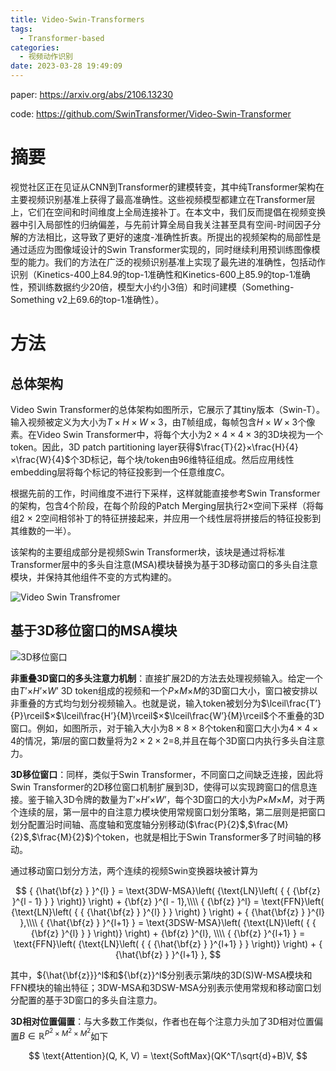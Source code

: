 ```yaml
---
title: Video-Swin-Transformers
tags:
  - Transformer-based
categories:
  - 视频动作识别
date: 2023-03-28 19:49:09
---
```


paper: https://arxiv.org/abs/2106.13230

code: https://github.com/SwinTransformer/Video-Swin-Transformer

# 摘要

视觉社区正在见证从CNN到Transformer的建模转变，其中纯Transformer架构在主要视频识别基准上获得了最高准确性。这些视频模型都建立在Transformer层上，它们在空间和时间维度上全局连接补丁。在本文中，我们反而提倡在视频变换器中引入局部性的归纳偏差，与先前计算全局自我关注甚至具有空间-时间因子分解的方法相比，这导致了更好的速度-准确性折衷。所提出的视频架构的局部性是通过适应为图像域设计的Swin Transformer实现的，同时继续利用预训练图像模型的能力。我们的方法在广泛的视频识别基准上实现了最先进的准确性，包括动作识别（Kinetics-400上84.9的top-1准确性和Kinetics-600上85.9的top-1准确性，预训练数据约少20倍，模型大小约小3倍）和时间建模（Something-Something v2上69.6的top-1准确性）。

<!--more-->

# 方法

## 总体架构

Video Swin Transformer的总体架构如图所示，它展示了其tiny版本（Swin-T）。输入视频被定义为大小为$T×H×W×3$，由$T$帧组成，每帧包含$H×W×3$个像素。在Video Swin Transformer中，将每个大小为$2\times 4 \times 4 \times 3$的3D块视为一个token。因此，3D patch partitioning layer获得$\frac{T}{2}×\frac{H}{4}×\frac{W}{4}$个3D标记，每个块/token由96维特征组成。然后应用线性embedding层将每个标记的特征投影到一个任意维度$C$。

根据先前的工作，时间维度不进行下采样，这样就能直接参考Swin Transformer的架构，包含4个阶段，在每个阶段的Patch Merging层执行$2\times$空间下采样（将每组2 $\times$ 2空间相邻补丁的特征拼接起来，并应用一个线性层将拼接后的特征投影到其维数的一半）。

该架构的主要组成部分是视频Swin Transformer块，该块是通过将标准Transformer层中的多头自注意(MSA)模块替换为基于3D移动窗口的多头自注意模块，并保持其他组件不变的方式构建的。

![Video Swin Transfromer](https://yic-123.oss-cn-guangzhou.aliyuncs.com//img/20230329134824.png)

## 基于3D移位窗口的MSA模块

![3D移位窗口](https://yic-123.oss-cn-guangzhou.aliyuncs.com//img/20230329145740.png)

**非重叠3D窗口的多头注意力机制**：直接扩展2D的方法去处理视频输入。给定一个由$T’$$\times$$H’$$\times$$W’$ 3D token组成的视频和一个$P$$\times$$M$$\times$$M$的3D窗口大小，窗口被安排以非重叠的方式均匀划分视频输入。也就是说，输入token被划分为$\lceil\frac{T’}{P}\rceil$$\times$$\lceil\frac{H’}{M}\rceil$$\times$$\lceil\frac{W’}{M}\rceil$个不重叠的3D窗口。例如，如图所示，对于输入大小为$8\times8\times8$个token和窗口大小为$4\times 4 \times 4$的情况，第$l$层的窗口数量将为$2\times 2 \times 2$=8,并且在每个3D窗口内执行多头自注意力。

**3D移位窗口**：同样，类似于Swin Transformer，不同窗口之间缺乏连接，因此将Swin Transformer的2D移位窗口机制扩展到3D，使得可以实现跨窗口的信息连接。鉴于输入3D令牌的数量为$T’$$\times$$H’$$\times$$W’$，每个3D窗口的大小为$P$$\times$$M$$\times$$M$，对于两个连续的层，第一层中的自注意力模块使用常规窗口划分策略，第二层则是把窗口划分配置沿时间轴、高度轴和宽度轴分别移动($\frac{P}{2}$,$\frac{M}{2}$,$\frac{M}{2}$)个token，也就是相比于Swin Transformer多了时间轴的移动。

通过移动窗口划分方法，两个连续的视频Swin变换器块被计算为

$$
    { {\hat{\bf{z} } }^{l} } = \text{3DW-MSA}\left( {\text{LN}\left( { { {\bf{z} }^{l - 1} } } \right)} \right) + {\bf{z} }^{l - 1},\\\\
    { {\bf{z} }^l} = \text{FFN}\left( {\text{LN}\left( { { {\hat{\bf{z} } }^{l} } } \right) } \right) + { {\hat{\bf{z} } }^{l} },\\\\
    { {\hat{\bf{z} } }^{l+1} } = \text{3DSW-MSA}\left( {\text{LN}\left( { { {\bf{z} }^{l} } } \right)} \right) + {\bf{z} }^{l}, \\\\
    { {\bf{z} }^{l+1} } = \text{FFN}\left( {\text{LN}\left( { { {\hat{\bf{z} } }^{l+1} } } \right)} \right) + { {\hat{\bf{z} } }^{l+1} }, 
$$

其中，${\hat{\bf{z}}}^l$和${\bf{z}}^l$分别表示第$l$块的3D(S)W-MSA模块和FFN模块的输出特征；$\text{3DW-MSA}$和$\text{3DSW-MSA}$分别表示使用常规和移动窗口划分配置的基于3D窗口的多头自注意力。

**3D相对位置偏置**：与大多数工作类似，作者也在每个注意力头加了3D相对位置偏置$B \in \mathbb{R}^{P^2 \times M^2 \times M^2}$如下

$$
    \text{Attention}(Q, K, V) = \text{SoftMax}(QK^T/\sqrt{d}+B)V,
$$

